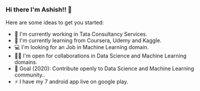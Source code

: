 ### Hi there I'm Ashish!! 👋

<!--
**asis4911/asis4911** is a ✨ _special_ ✨ repository because its `README.md` (this file) appears on your GitHub profile.-->

Here are some ideas to get you started:

- 🔭 I'm currently working in Tata Consultancy Services.
- 🌱 I'm currently learning from Coursera, Udemy and Kaggle.
- 💻 I'm looking for an Job in Machine Learning domain.
- 🤝🏻 I'm open for collaborations in Data Science and Machine Learning domains.
- 🎯 Goal (2020): Contribute openly to Data Science and Machine Learning community..
- ⚡ I have my 7 android app live on google play.

